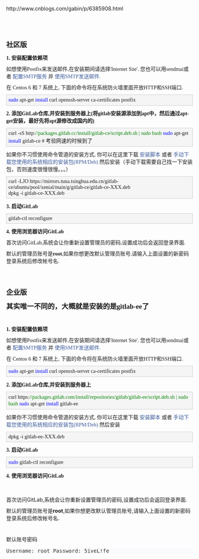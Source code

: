 <p>
	http://www.cnblogs.com/gabin/p/6385908.html
</p>
<p>
	<br />
</p>
<p>
	<br />
</p>
<h4 style="margin:10px 0px;padding:0px;font-size:14px;font-family:verdana, &quot;white-space:normal;background-color:#FFFFFF;">
	<span style="margin:0px;padding:0px;line-height:28px;font-size:14pt;">社区版</span> 
</h4>
<h4 style="margin:10px 0px;padding:0px;font-size:14px;font-family:verdana, &quot;white-space:normal;background-color:#FFFFFF;">
	1. 安装配置依赖项
</h4>
<p style="margin:10px auto;padding:0px;font-family:verdana, &quot;white-space:normal;background-color:#FFFFFF;">
	如想使用Postfix来发送邮件,在安装期间请选择'Internet Site'. 您也可以用sendmai或者&nbsp;<a href="https://gitlab.com/gitlab-org/omnibus-gitlab/blob/master/doc/settings/smtp.md" style="margin:0px;padding:0px;color:#3B5999;text-decoration-line:none;">配置SMTP服务</a>&nbsp;并&nbsp;<a href="https://gitlab.com/gitlab-org/omnibus-gitlab/blob/master/doc/settings/smtp.md#smtp-on-localhost" style="margin:0px;padding:0px;color:#3B5999;text-decoration-line:none;">使用SMTP发送邮件.</a> 
</p>
<p style="margin:10px auto;padding:0px;font-family:verdana, &quot;white-space:normal;background-color:#FFFFFF;">
	在 Centos 6 和 7 系统上, 下面的命令将在系统防火墙里面开放HTTP和SSH端口.
</p>
<div class="cnblogs_code" style="margin:5px 0px;padding:5px;background-color:#F5F5F5;border:1px solid #CCCCCC;overflow:auto;white-space:normal;font-family:&quot;">
<pre style="margin-top:0px;margin-bottom:0px;padding:0px;white-space:pre-wrap;word-wrap:break-word;font-family:&quot;"><span style="margin:0px;padding:0px;line-height:18px;color:#0000FF;">sudo</span> apt-get <span style="margin:0px;padding:0px;line-height:18px;color:#0000FF;">install</span> curl openssh-server ca-certificates postfix</pre>
</div>
<h4 style="margin:10px 0px;padding:0px;font-size:14px;font-family:verdana, &quot;white-space:normal;background-color:#FFFFFF;">
	2. 添加GitLab仓库,并安装到服务器上(将gitlab安装源添加到apt中，然后通过apt-get安装，最好先将apt源修改成国内的)
</h4>
<div class="cnblogs_code" style="margin:5px 0px;padding:5px;background-color:#F5F5F5;border:1px solid #CCCCCC;overflow:auto;white-space:normal;font-family:&quot;">
<pre style="margin-top:0px;margin-bottom:0px;padding:0px;white-space:pre-wrap;word-wrap:break-word;font-family:&quot;">curl -sS http:<span style="margin:0px;padding:0px;line-height:18px;color:#008000;">//</span><span style="margin:0px;padding:0px;line-height:18px;color:#008000;">packages.gitlab.cc/install/gitlab-ce/script.deb.sh | sudo bash</span> <span style="margin:0px;padding:0px;line-height:18px;color:#0000FF;">sudo</span> apt-get <span style="margin:0px;padding:0px;line-height:18px;color:#0000FF;">install</span> gitlab-ce # 考验网速的时候到了</pre>
</div>
<p style="margin:10px auto;padding:0px;font-family:verdana, &quot;white-space:normal;background-color:#FFFFFF;">
	如果你不习惯使用命令管道的安装方式, 你可以在这里下载&nbsp;<a href="http://packages.gitlab.cc/install/gitlab-ce/" style="margin:0px;padding:0px;color:#3B5999;text-decoration-line:none;">安装脚本</a>&nbsp;或者&nbsp;<a href="https://mirrors.tuna.tsinghua.edu.cn/gitlab-ce/" style="margin:0px;padding:0px;color:#3B5999;text-decoration-line:none;">手动下载您使用的系统相应的安装包(RPM/Deb)</a>&nbsp;然后安装（手动下载需要自己找一下安装包，否则速度很慢很慢。。。）
</p>
<div class="cnblogs_code" style="margin:5px 0px;padding:5px;background-color:#F5F5F5;border:1px solid #CCCCCC;overflow:auto;white-space:normal;font-family:&quot;">
<pre style="margin-top:0px;margin-bottom:0px;padding:0px;white-space:pre-wrap;word-wrap:break-word;font-family:&quot;">curl -LJO https://mirrors.tuna.tsinghua.edu.cn/gitlab-ce/ubuntu/pool/xenial/main/g/gitlab-ce/gitlab-ce-XXX.deb
dpkg -i gitlab-ce-XXX.deb</pre>
</div>
<h4 style="margin:10px 0px;padding:0px;font-size:14px;font-family:verdana, &quot;white-space:normal;background-color:#FFFFFF;">
	3. 启动GitLab
</h4>
<div class="cnblogs_code" style="margin:5px 0px;padding:5px;background-color:#F5F5F5;border:1px solid #CCCCCC;overflow:auto;white-space:normal;font-family:&quot;">
<pre style="margin-top:0px;margin-bottom:0px;padding:0px;white-space:pre-wrap;word-wrap:break-word;font-family:&quot;">gitlab-ctl reconfigure</pre>
</div>
<h4 style="margin:10px 0px;padding:0px;font-size:14px;font-family:verdana, &quot;white-space:normal;background-color:#FFFFFF;">
	4. 使用浏览器访问GitLab&nbsp;
</h4>
<p style="margin:10px auto;padding:0px;font-family:verdana, &quot;white-space:normal;background-color:#FFFFFF;">
	首次访问GitLab,系统会让你重新设置管理员的密码,设置成功后会返回登录界面.
</p>
<p style="margin:10px auto;padding:0px;font-family:verdana, &quot;white-space:normal;background-color:#FFFFFF;">
	默认的管理员账号是<strong style="margin:0px;padding:0px;">root</strong>,如果你想更改默认管理员账号,请输入上面设置的新密码登录系统后修改帐号名.
</p>
<p style="margin:10px auto;padding:0px;font-family:verdana, &quot;white-space:normal;background-color:#FFFFFF;">
	&nbsp;
</p>
<p style="margin:10px auto;padding:0px;font-family:verdana, &quot;white-space:normal;background-color:#FFFFFF;">
	&nbsp;
</p>
<p style="margin:10px auto;padding:0px;font-family:verdana, &quot;white-space:normal;background-color:#FFFFFF;">
	<span style="margin:0px;padding:0px;line-height:28px;font-size:14pt;"><strong style="margin:0px;padding:0px;">企业版</strong></span> 
</p>
<p style="margin:10px auto;padding:0px;font-family:verdana, &quot;white-space:normal;background-color:#FFFFFF;">
	<span style="margin:0px;padding:0px;line-height:28px;font-size:14pt;"><strong style="margin:0px;padding:0px;">其实唯一不同的，大概就是安装的是gitlab-ee了</strong></span> 
</p>
<p style="margin:10px auto;padding:0px;font-family:verdana, &quot;white-space:normal;background-color:#FFFFFF;">
	&nbsp;
</p>
<h4 style="margin:10px 0px;padding:0px;font-size:14px;font-family:verdana, &quot;white-space:normal;background-color:#FFFFFF;">
	1. 安装配置依赖项&nbsp;
</h4>
<p style="margin:10px auto;padding:0px;font-family:verdana, &quot;white-space:normal;background-color:#FFFFFF;">
	如想使用Postfix来发送邮件,在安装期间请选择'Internet Site'. 您也可以用sendmai或者&nbsp;<a href="https://gitlab.com/gitlab-org/omnibus-gitlab/blob/master/doc/settings/smtp.md" style="margin:0px;padding:0px;color:#3B5999;text-decoration-line:none;">配置SMTP服务</a>&nbsp;并&nbsp;<a href="https://gitlab.com/gitlab-org/omnibus-gitlab/blob/master/doc/settings/smtp.md#smtp-on-localhost" style="margin:0px;padding:0px;color:#3B5999;text-decoration-line:none;">使用SMTP发送邮件.</a> 
</p>
<p style="margin:10px auto;padding:0px;font-family:verdana, &quot;white-space:normal;background-color:#FFFFFF;">
	在 Centos 6 和 7 系统上, 下面的命令将在系统防火墙里面开放HTTP和SSH端口.&nbsp;
</p>
<div class="cnblogs_code" style="margin:5px 0px;padding:5px;background-color:#F5F5F5;border:1px solid #CCCCCC;overflow:auto;white-space:normal;font-family:&quot;">
<pre style="margin-top:0px;margin-bottom:0px;padding:0px;white-space:pre-wrap;word-wrap:break-word;font-family:&quot;"><span style="margin:0px;padding:0px;line-height:18px;color:#0000FF;">sudo</span> apt-get <span style="margin:0px;padding:0px;line-height:18px;color:#0000FF;">install</span> curl openssh-server ca-certificates postfix</pre>
</div>
<div class="tab-step" style="margin:0px;padding:0px;font-family:verdana, &quot;white-space:normal;background-color:#FFFFFF;">
	<h4 style="margin:10px 0px;padding:0px;font-size:14px;">
		2. 添加GitLab仓库,并安装到服务器上&nbsp;
	</h4>
	<div class="cnblogs_code" style="margin:5px 0px;padding:5px;background-color:#F5F5F5;border:1px solid #CCCCCC;overflow:auto;font-family:&quot;">
<pre style="margin-top:0px;margin-bottom:0px;padding:0px;white-space:pre-wrap;word-wrap:break-word;font-family:&quot;">curl https:<span style="margin:0px;padding:0px;line-height:18px;color:#008000;">//</span><span style="margin:0px;padding:0px;line-height:18px;color:#008000;">packages.gitlab.com/install/repositories/gitlab/gitlab-ee/script.deb.sh | sudo bash</span> <span style="margin:0px;padding:0px;line-height:18px;color:#0000FF;">sudo</span> apt-get <span style="margin:0px;padding:0px;line-height:18px;color:#0000FF;">install</span> gitlab-ee</pre>
	</div>
	<p style="margin:10px auto;padding:0px;">
		如果你不习惯使用命令管道的安装方式, 你可以在这里下载&nbsp;<a href="http://packages.gitlab.cc/install/gitlab-ce/" style="margin:0px;padding:0px;color:#3B5999;text-decoration-line:none;">安装脚本</a>&nbsp;或者&nbsp;<a href="https://mirrors.tuna.tsinghua.edu.cn/gitlab-ce/" style="margin:0px;padding:0px;color:#3B5999;text-decoration-line:none;">手动下载您使用的系统相应的安装包(RPM/Deb)</a>&nbsp;然后安装&nbsp;
	</p>
	<div class="cnblogs_code" style="margin:5px 0px;padding:5px;background-color:#F5F5F5;border:1px solid #CCCCCC;overflow:auto;font-family:&quot;">
<pre style="margin-top:0px;margin-bottom:0px;padding:0px;white-space:pre-wrap;word-wrap:break-word;font-family:&quot;">dpkg -i gitlab-ee-XXX.deb</pre>
	</div>
</div>
<div class="tab-step" style="margin:0px;padding:0px;font-family:verdana, &quot;white-space:normal;background-color:#FFFFFF;">
	<h4 style="margin:10px 0px;padding:0px;font-size:14px;">
		3. 启动GitLab&nbsp;
	</h4>
	<div class="cnblogs_code" style="margin:5px 0px;padding:5px;background-color:#F5F5F5;border:1px solid #CCCCCC;overflow:auto;font-family:&quot;">
<pre style="margin-top:0px;margin-bottom:0px;padding:0px;white-space:pre-wrap;word-wrap:break-word;font-family:&quot;"><span style="margin:0px;padding:0px;line-height:18px;color:#0000FF;">sudo</span> gitlab-ctl reconfigure</pre>
	</div>
	<h4 style="margin:10px 0px;padding:0px;font-size:14px;">
		4. 使用浏览器访问GitLab&nbsp;
	</h4>
</div>
<p>
	<br />
</p>
<p style="margin:10px auto;padding:0px;">
	首次访问GitLab,系统会让你重新设置管理员的密码,设置成功后会返回登录界面.
</p>
<p style="margin:10px auto;padding:0px;">
	默认的管理员账号是<strong style="margin:0px;padding:0px;">root</strong>,如果你想更改默认管理员账号,请输入上面设置的新密码登录系统后修改帐号名.
</p>
<p style="margin:10px auto;padding:0px;">
	<br />
</p>
<p style="margin:10px auto;padding:0px;">
	默认账号密码&nbsp;
<pre style="color:#333333;font-size:14px;text-align:justify;background-color:#FAFAFC;">Username: root Password: 5iveL!fe </pre>
</p>
<p>
	<br />
</p>
<p>
	<br />
</p>